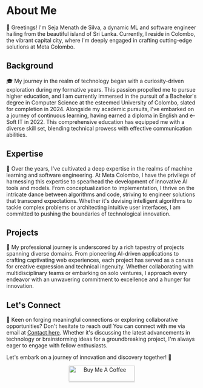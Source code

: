 # About Me

👋 Greetings! I'm Seja Menath de Silva, a dynamic ML and software engineer hailing from the beautiful island of Sri Lanka. Currently, I reside in Colombo, the vibrant capital city, where I'm deeply engaged in crafting cutting-edge solutions at Meta Colombo.

## Background

🎓 My journey in the realm of technology began with a curiosity-driven exploration during my formative years. This passion propelled me to pursue higher education, and I am currently immersed in the pursuit of a Bachelor's degree in Computer Science at the esteemed University of Colombo, slated for completion in 2024. Alongside my academic pursuits, I've embarked on a journey of continuous learning, having earned a diploma in English and e-Soft IT in 2022. This comprehensive education has equipped me with a diverse skill set, blending technical prowess with effective communication abilities.

## Expertise

🔬 Over the years, I've cultivated a deep expertise in the realms of machine learning and software engineering. At Meta Colombo, I have the privilege of harnessing this expertise to spearhead the development of innovative AI tools and models. From conceptualization to implementation, I thrive on the intricate dance between algorithms and code, striving to engineer solutions that transcend expectations. Whether it's devising intelligent algorithms to tackle complex problems or architecting intuitive user interfaces, I am committed to pushing the boundaries of technological innovation.

## Projects

🚀 My professional journey is underscored by a rich tapestry of projects spanning diverse domains. From pioneering AI-driven applications to crafting captivating web experiences, each project has served as a canvas for creative expression and technical ingenuity. Whether collaborating with multidisciplinary teams or embarking on solo ventures, I approach every endeavor with an unwavering commitment to excellence and a hunger for innovation.

## Let's Connect

📧 Keen on forging meaningful connections or exploring collaborative opportunities? Don't hesitate to reach out! You can connect with me via email at [Contact here](mailto:sejamenath.development.ai@gmail.com
). Whether it's discussing the latest advancements in technology or brainstorming ideas for a groundbreaking project, I'm always eager to engage with fellow enthusiasts.

Let's embark on a journey of innovation and discovery together! 🌟


<a href="https://cdnjs.buymeacoffee.com/1.0.0/widget.prod.min.js" target="_blank"><center><img src="https://www.buymeacoffee.com/assets/img/custom_images/orange_img.png" alt="Buy Me A Coffee" style="height: 41px !important;width: 174px !important;box-shadow: 0px 3px 2px 0px rgba(190, 190, 190, 0.5) !important;-webkit-box-shadow: 0px 3px 2px 0px rgba(190, 190, 190, 0.5) !important;" ></center></a>
